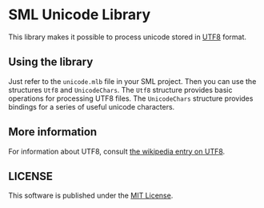 # SML Unicode Library

This library makes it possible to process unicode stored in
[UTF8](http://en.wikipedia.org/wiki/UTF-8) format.

## Using the library

Just refer to the `unicode.mlb` file in your SML project. Then you can
use the structures `Utf8` and `UnicodeChars`. The `Utf8` structure
provides basic operations for processing UTF8 files. The
`UnicodeChars` structure provides bindings for a series of useful
unicode characters.

## More information

For information about UTF8, consult [the wikipedia entry on
UTF8](http://en.wikipedia.org/wiki/UTF-8).

## LICENSE

This software is published under the [MIT License](MIT_LICENSE.md).